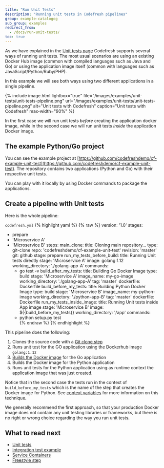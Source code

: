 ```yaml
---
title: "Run Unit Tests"
description: "Running unit tests in Codefresh pipelines"
group: example-catalogog
sub_group: examples
redirect_from:
  - /docs/run-unit-tests/
toc: true
---
```


As we have explained in the [Unit tests page]({{site.baseurl}}/docs/testing/unit-tests/) Codefresh supports several ways of running unit tests. The most usual scenarios are using an existing Docker Hub image (common with compiled languages such as Java and Go) or using the application image itself (common with languages such as JavaScript/Python/Ruby/PHP).

In this example we will see both ways using two different applications in a single pipeline.

{% include image.html 
lightbox="true" 
file="/images/examples/unit-tests/unit-tests-pipeline.png"
url="/images/examples/unit-tests/unit-tests-pipeline.png"
alt="Unit tests with Codefresh"
caption="Unit tests with Codefresh"
max-width="90%"
%}

In the first case we will run unit tests *before* creating the application docker image, while in the second case we will run unit tests
*inside* the application Docker image.

## The example Python/Go project

You can see the example project at [https://github.com/codefreshdemo/cf-example-unit-test](https://github.com/codefreshdemo/cf-example-unit-test). The repository contains two applications (Python and Go) with their respective unit tests.

You can play with it locally by using Docker commands to package the applications.

## Create a pipeline with Unit tests

Here is the whole pipeline:

 `codefresh.yml`
{% highlight yaml %}
{% raw %}
version: '1.0'
stages:
  - prepare
  - 'Microservice A'
  - 'Microservice B'
steps:
  main_clone:
    title: Cloning main repository...
    type: git-clone
    repo: 'codefreshdemo/cf-example-unit-test'
    revision: 'master'
    git: github
    stage: prepare
  run_my_tests_before_build:
    title: Running Unit tests directly
    stage: 'Microservice A'
    image: golang:1.12
    working_directory: './golang-app-A'
    commands:
      - go test -v
  build_after_my_tests:
    title: Building Go Docker Image
    type: build
    stage: 'Microservice A'
    image_name: my-go-image
    working_directory: './golang-app-A'
    tag: 'master'
    dockerfile: Dockerfile
  build_before_my_tests:
    title: Building Python Docker Image
    type: build
    stage: 'Microservice B'
    image_name: my-python-image
    working_directory: './python-app-B'
    tag: 'master'
    dockerfile: Dockerfile
  run_my_tests_inside_image:
    title: Running Unit tests inside App image
    stage: 'Microservice B'
    image: ${{build_before_my_tests}}
    working_directory: '/app'
    commands:
      - python setup.py test   
{% endraw %}
{% endhighlight %}

This pipeline does the following:

1. Clones the source code with a [Git clone step]({{site.baseurl}}/docs/codefresh-yaml/steps/git-clone/)
1. Runs unit test for the GO application using the Dockerhub image `golang:1.12`
1. [Builds the Docker image]({{site.baseurl}}/docs/codefresh-yaml/steps/build/) for the Go application
1. Builds the Docker image for the Python application
1. Runs unit tests for the Python application using as runtime context the application image that was just created.


Notice that in the second case the tests run in the context of `build_before_my_tests` which is the name of the step that creates the Docker image for Python. See [context variables]({{site.baseurl}}/docs/codefresh-yaml/variables/#context-related-variables) for more information on this technique.

We generally recommend the first approach, so that your production Docker image does not contain any unit testing libraries or frameworks, but there is no right or wrong choice regarding the way you run unit tests. 

## What to read next

- [Unit tests]({{site.baseurl}}/docs/testing/unit-tests/)
- [Integration test example]({{site.baseurl}}/docs/yaml-examples/examples/run-integration-tests/)
- [Service Containers]({{site.baseurl}}/docs/codefresh-yaml/service-containers/)
- [Freestyle step]({{site.baseurl}}/docs/codefresh-yaml/steps/)


